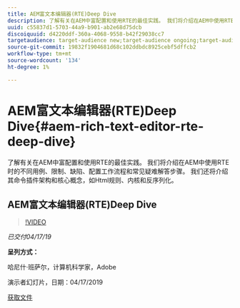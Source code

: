 ```yaml
---
title: AEM富文本编辑器(RTE)Deep Dive
description: 了解有关在AEM中富配置和使用RTE的最佳实践。 我们将介绍在AEM中使用RTE时的不同用例、限制、缺陷、配置工作流程和常见疑难解答步骤。 我们还将介绍其命令插件架构和核心概念，如Html规则、内核和反序列化。
uuid: c55837d1-5703-44a9-b901-ab2e68d75dcb
discoiquuid: d4220ddf-360a-4068-9558-b42f29038cc7
targetaudience: target-audience new;target-audience ongoing;target-audience upgrader
source-git-commit: 19832f1904681d68c102ddbdc8925cebf5dffcb2
workflow-type: tm+mt
source-wordcount: '134'
ht-degree: 1%

---
```



# AEM富文本编辑器(RTE)Deep Dive{#aem-rich-text-editor-rte-deep-dive}

了解有关在AEM中富配置和使用RTE的最佳实践。 我们将介绍在AEM中使用RTE时的不同用例、限制、缺陷、配置工作流程和常见疑难解答步骤。 我们还将介绍其命令插件架构和核心概念，如Html规则、内核和反序列化。

## AEM富文本编辑器(RTE)Deep Dive

>[!VIDEO](https://video.tv.adobe.com/v/27087/?quality=9)

*已交付04/17/19*

**呈列方式：**

哈尼什·班萨尔，计算机科学家，Adobe

演示者幻灯片，日期：04/17/2019

[获取文件](assets/aem-gems-aem-rte-04172019.pdf)
